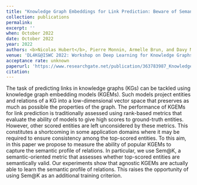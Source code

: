 ```yaml
---
title: "Knowledge Graph Embeddings for Link Prediction: Beware of Semantics!"
collection: publications
permalink:
excerpt: ''
when: October 2022
date: October 2022
year: 2022
authors: <b>Nicolas Hubert</b>, Pierre Monnin, Armelle Brun, and Davy Monticolo
venue: 'DL4KG@ISWC 2022: Workshop on Deep Learning for Knowledge Graphs, held as part of ISWC 2022: the 21st International Semantic Web Conference'
acceptance rate: unknown
paperurl: 'https://www.researchgate.net/publication/363783987_Knowledge_Graph_Embeddings_for_Link_Prediction_Beware_of_Semantics'
citation:
---
```

The task of predicting links in knowledge graphs (KGs) can be tackled using knowledge graph embedding models (KGEMs). Such models project entities and relations of a KG into a low-dimensional vector space that preserves as much as possible the properties of the graph. The performance of KGEMs for link prediction is traditionally assessed using rank-based metrics that evaluate the ability of models to give high scores to ground-truth entities. However, other scored entities are left unconsidered by these metrics. This constitutes a shortcoming in some application domains where it may be required to ensure consistency among the top-scored entities. To this aim, in this paper we propose to measure the ability of popular KGEMs to capture the semantic profile of relations. In particular, we use Sem@K, a semantic-oriented metric that assesses whether top-scored entities are semantically valid. Our experiments show that agnostic KGEMs are actually able to learn the semantic profile of relations. This raises the opportunity of using Sem@K as an additional training criterion.
